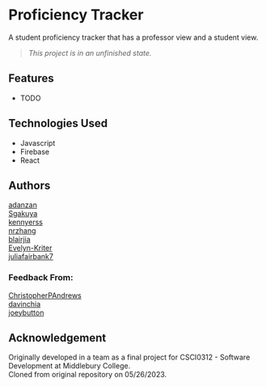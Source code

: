 # Proficiency Tracker

A student proficiency tracker that has a professor view and a student view.  
> _This project is in an unfinished state._

## Features
- TODO

## Technologies Used
- Javascript
- Firebase
- React

## Authors

[adanzan](https://github.com/adanzan)  
[Sgakuya](https://github.com/Sgakuya)  
[kennyerss](https://github.com/kennyerss)  
[nrzhang](https://github.com/nrzhang)  
[blairjia](https://github.com/blairjia)  
[Evelyn-Kriter](https://github.com/Evelyn-Kriter)  
[juliafairbank7](https://github.com/juliafairbank7)  

### Feedback From:

[ChristopherPAndrews](https://github.com/ChristopherPAndrews)  
[davinchia](https://github.com/davinchia)  
[joeybutton](https://github.com/joeybutton)  

## Acknowledgement

Originally developed in a team as a final project for CSCI0312 - Software Development at Middlebury College.  
Cloned from original repository on 05/26/2023.  
